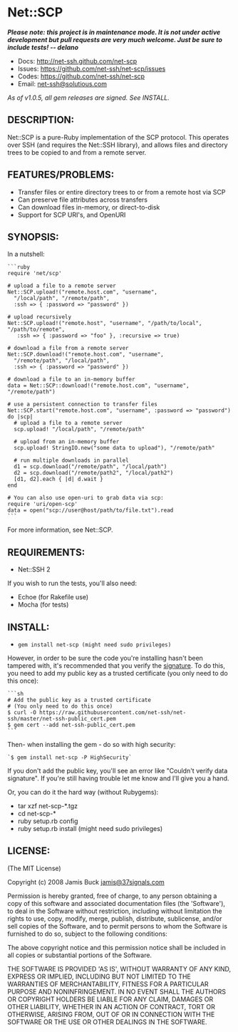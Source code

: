# Net::SCP

***Please note: this project is in maintenance mode. It is not under active
development but pull requests are very much welcome. Just be sure to include
tests! -- delano***

*   Docs: http://net-ssh.github.com/net-scp
*   Issues: https://github.com/net-ssh/net-scp/issues
*   Codes: https://github.com/net-ssh/net-scp
*   Email: net-ssh@solutious.com


*As of v1.0.5, all gem releases are signed. See INSTALL.*

## DESCRIPTION:

Net::SCP is a pure-Ruby implementation of the SCP protocol. This operates over
SSH (and requires the Net::SSH library), and allows files and directory trees
to be copied to and from a remote server.

## FEATURES/PROBLEMS:

*   Transfer files or entire directory trees to or from a remote host via SCP
*   Can preserve file attributes across transfers
*   Can download files in-memory, or direct-to-disk
*   Support for SCP URI's, and OpenURI


## SYNOPSIS:

In a nutshell:

    ```ruby
    require 'net/scp'

    # upload a file to a remote server
    Net::SCP.upload!("remote.host.com", "username",
      "/local/path", "/remote/path",
      :ssh => { :password => "password" })

    # upload recursively
    Net::SCP.upload!("remote.host", "username", "/path/to/local", "/path/to/remote",
       :ssh => { :password => "foo" }, :recursive => true)

    # download a file from a remote server
    Net::SCP.download!("remote.host.com", "username",
      "/remote/path", "/local/path",
      :ssh => { :password => "password" })

    # download a file to an in-memory buffer
    data = Net::SCP::download!("remote.host.com", "username", "/remote/path")

    # use a persistent connection to transfer files
    Net::SCP.start("remote.host.com", "username", :password => "password") do |scp|
      # upload a file to a remote server
      scp.upload! "/local/path", "/remote/path"

      # upload from an in-memory buffer
      scp.upload! StringIO.new("some data to upload"), "/remote/path"

      # run multiple downloads in parallel
      d1 = scp.download("/remote/path", "/local/path")
      d2 = scp.download("/remote/path2", "/local/path2")
      [d1, d2].each { |d| d.wait }
    end

    # You can also use open-uri to grab data via scp:
    require 'uri/open-scp'
    data = open("scp://user@host/path/to/file.txt").read
    ```

For more information, see Net::SCP.

## REQUIREMENTS:

*   Net::SSH 2

If you wish to run the tests, you'll also need:

*   Echoe (for Rakefile use)
*   Mocha (for tests)


## INSTALL:

*   ```gem install net-scp (might need sudo privileges)```


However, in order to be sure the code you're installing hasn't been tampered
with, it's recommended that you verify the
[signature](http://docs.seattlerb.org/rubygems/Gem/Security.html). To do this,
you need to add my public key as a trusted certificate (you only need to do
this once):

    ```sh
    # Add the public key as a trusted certificate
    # (You only need to do this once)
    $ curl -O https://raw.githubusercontent.com/net-ssh/net-ssh/master/net-ssh-public_cert.pem
    $ gem cert --add net-ssh-public_cert.pem
    ```

Then- when installing the gem - do so with high security:

    `$ gem install net-scp -P HighSecurity`

If you don't add the public key, you'll see an error like "Couldn't verify
data signature". If you're still having trouble let me know and I'll give you
a hand.

Or, you can do it the hard way (without Rubygems):

*   tar xzf net-scp-*.tgz
*   cd net-scp-*
*   ruby setup.rb config
*   ruby setup.rb install (might need sudo privileges)


## LICENSE:

(The MIT License)

Copyright (c) 2008 Jamis Buck <jamis@37signals.com>

Permission is hereby granted, free of charge, to any person obtaining a copy
of this software and associated documentation files (the 'Software'), to deal
in the Software without restriction, including without limitation the rights
to use, copy, modify, merge, publish, distribute, sublicense, and/or sell
copies of the Software, and to permit persons to whom the Software is
furnished to do so, subject to the following conditions:

The above copyright notice and this permission notice shall be included in all
copies or substantial portions of the Software.

THE SOFTWARE IS PROVIDED 'AS IS', WITHOUT WARRANTY OF ANY KIND, EXPRESS OR
IMPLIED, INCLUDING BUT NOT LIMITED TO THE WARRANTIES OF MERCHANTABILITY,
FITNESS FOR A PARTICULAR PURPOSE AND NONINFRINGEMENT. IN NO EVENT SHALL THE
AUTHORS OR COPYRIGHT HOLDERS BE LIABLE FOR ANY CLAIM, DAMAGES OR OTHER
LIABILITY, WHETHER IN AN ACTION OF CONTRACT, TORT OR OTHERWISE, ARISING FROM,
OUT OF OR IN CONNECTION WITH THE SOFTWARE OR THE USE OR OTHER DEALINGS IN THE
SOFTWARE.
